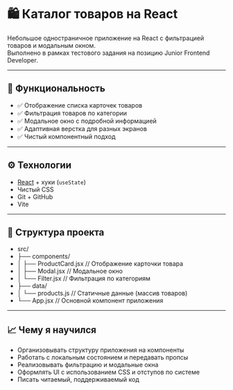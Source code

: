 # 🛍️ Каталог товаров на React

Небольшое одностраничное приложение на React с фильтрацией товаров и модальным окном.  
Выполнено в рамках тестового задания на позицию Junior Frontend Developer.

---

## 🧩 Функциональность

- ✅ Отображение списка карточек товаров
- ✅ Фильтрация товаров по категории
- ✅ Модальное окно с подробной информацией
- ✅ Адаптивная верстка для разных экранов
- ✅ Чистый компонентный подход

---

## ⚙️ Технологии

- [React](https://reactjs.org/) + хуки (`useState`)
- Чистый CSS
- Git + GitHub
- Vite

---

## 📁 Структура проекта

- src/
- ├── components/
- │ ├── ProductCard.jsx // Отображение карточки товара
- │ ├── Modal.jsx // Модальное окно
- │ └── Filter.jsx // Фильтрация по категориям
- ├── data/
- │ └── products.js // Статичные данные (массив товаров)
- └── App.jsx // Основной компонент приложения

---

## 📈 Чему я научился

- Организовывать структуру приложения на компоненты
- Работать с локальным состоянием и передавать пропсы
- Реализовывать фильтрацию и модальные окна
- Оформлять UI с использованием CSS и отступов по системе
- Писать читаемый, поддерживаемый код
